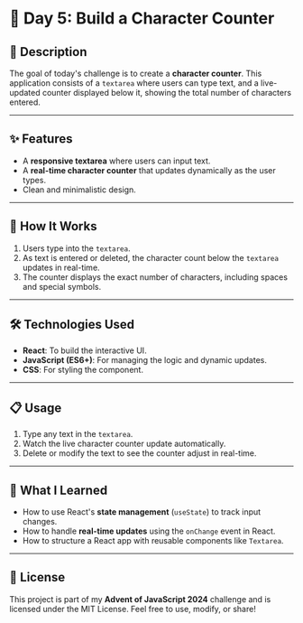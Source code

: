 # 🎄 Day 5: Build a Character Counter

## 📖 Description

The goal of today's challenge is to create a **character counter**. This application consists of a `textarea` where users can type text, and a live-updated counter displayed below it, showing the total number of characters entered.

---

## ✨ Features

- A **responsive textarea** where users can input text.
- A **real-time character counter** that updates dynamically as the user types.
- Clean and minimalistic design.

---

## 🚀 How It Works

1. Users type into the `textarea`.
2. As text is entered or deleted, the character count below the `textarea` updates in real-time.
3. The counter displays the exact number of characters, including spaces and special symbols.

---

## 🛠️ Technologies Used

- **React**: To build the interactive UI.
- **JavaScript (ES6+)**: For managing the logic and dynamic updates.
- **CSS**: For styling the component.

---

## 📋 Usage

1. Type any text in the `textarea`.
2. Watch the live character counter update automatically.
3. Delete or modify the text to see the counter adjust in real-time.

---

## 🌟 What I Learned

- How to use React's **state management** (`useState`) to track input changes.
- How to handle **real-time updates** using the `onChange` event in React.
- How to structure a React app with reusable components like `Textarea`.

---

## 📜 License

This project is part of my **Advent of JavaScript 2024** challenge and is licensed under the MIT License. Feel free to use, modify, or share!